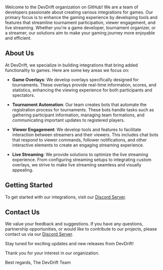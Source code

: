 Welcome to the DevDrift organization on GitHub! We are a team of developers passionate about creating various integrations for games. Our primary focus is to enhance the gaming experience by developing tools and features that streamline tournament participation, viewer engagement, and live streaming. Whether you're a game developer, tournament organizer, or a streamer, our solutions aim to make your gaming journey more enjoyable and efficient.

## About Us

At DevDrift, we specialize in building integrations that bring added functionality to games. Here are some key areas we focus on:

- **Game Overlays**: We develop overlays specifically designed for tournaments. These overlays provide real-time information, scores, and statistics, enhancing the viewing experience for both participants and spectators.

- **Tournament Automation**: Our team creates bots that automate the registration process for tournaments. These bots handle tasks such as gathering participant information, managing team formations, and communicating important updates to registered players.

- **Viewer Engagement**: We develop tools and features to facilitate interaction between streamers and their viewers. This includes chat bots that respond to viewer commands, follower notifications, and other interactive elements to create an engaging streaming experience.

- **Live Streaming**: We provide solutions to optimize the live streaming experience. From configuring streaming setups to integrating custom overlays, we strive to make live streaming seamless and visually appealing.

## Getting Started

To get started with our integrations, visit our [Discord Server](https://discord.com/invite/wrTaqyEzN6).

## Contact Us

We value your feedback and suggestions. If you have any questions, partnership opportunities, or would like to contribute to our projects, please contact us via our [Discord Server](https://discord.com/invite/wrTaqyEzN6).

Stay tuned for exciting updates and new releases from DevDrift!

Thank you for your interest in our organization.

Best regards,
The DevDrift Team
